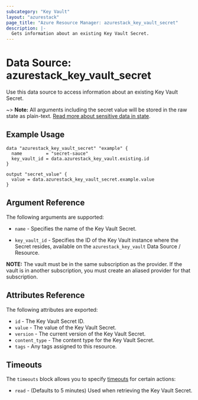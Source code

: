```yaml
---
subcategory: "Key Vault"
layout: "azurestack"
page_title: "Azure Resource Manager: azurestack_key_vault_secret"
description: |-
  Gets information about an existing Key Vault Secret.
---
```


# Data Source: azurestack_key_vault_secret

Use this data source to access information about an existing Key Vault Secret.

~> **Note:** All arguments including the secret value will be stored in the raw state as plain-text.
[Read more about sensitive data in state](/docs/state/sensitive-data.html).

## Example Usage

```hcl
data "azurestack_key_vault_secret" "example" {
  name         = "secret-sauce"
  key_vault_id = data.azurestack_key_vault.existing.id
}

output "secret_value" {
  value = data.azurestack_key_vault_secret.example.value
}
```

## Argument Reference

The following arguments are supported:

* `name` - Specifies the name of the Key Vault Secret.

* `key_vault_id` - Specifies the ID of the Key Vault instance where the Secret resides, available on the `azurestack_key_vault` Data Source / Resource.

**NOTE:** The vault must be in the same subscription as the provider. If the vault is in another subscription, you must create an aliased provider for that subscription.

## Attributes Reference

The following attributes are exported:

* `id` - The Key Vault Secret ID.
* `value` - The value of the Key Vault Secret.
* `version` - The current version of the Key Vault Secret.
* `content_type` - The content type for the Key Vault Secret.
* `tags` - Any tags assigned to this resource.

## Timeouts

The `timeouts` block allows you to specify [timeouts](https://www.terraform.io/docs/configuration/resources.html#timeouts) for certain actions:

* `read` - (Defaults to 5 minutes) Used when retrieving the Key Vault Secret.
